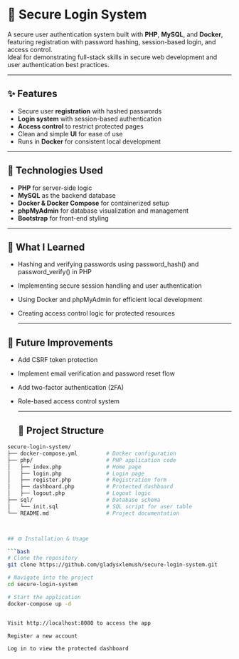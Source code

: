 # 🔐 Secure Login System

A secure user authentication system built with **PHP**, **MySQL**, and **Docker**, featuring registration with password hashing, session-based login, and access control.  
Ideal for demonstrating full-stack skills in secure web development and user authentication best practices.

---

## ✨ Features

- Secure user **registration** with hashed passwords  
- **Login system** with session-based authentication  
- **Access control** to restrict protected pages  
- Clean and simple **UI** for ease of use  
- Runs in **Docker** for consistent local development  

---

## 🧰 Technologies Used

- **PHP** for server-side logic  
- **MySQL** as the backend database  
- **Docker & Docker Compose** for containerized setup  
- **phpMyAdmin** for database visualization and management  
- **Bootstrap** for front-end styling  

---
## 🧠 What I Learned
- Hashing and verifying passwords using password_hash() and password_verify() in PHP

- Implementing secure session handling and user authentication

- Using Docker and phpMyAdmin for efficient local development

- Creating access control logic for protected resources

  ---

## 🚧 Future Improvements
- Add CSRF token protection

- Implement email verification and password reset flow

- Add two-factor authentication (2FA)

- Role-based access control system

  ---
  ## 📁 Project Structure

```bash
secure-login-system/
├── docker-compose.yml         # Docker configuration
├── php/                       # PHP application code
│   ├── index.php              # Home page
│   ├── login.php              # Login page
│   ├── register.php           # Registration form
│   ├── dashboard.php          # Protected dashboard
│   ├── logout.php             # Logout logic
├── sql/                       # Database schema
│   └── init.sql               # SQL script for user table
└── README.md                  # Project documentation



## ⚙️ Installation & Usage

```bash
# Clone the repository
git clone https://github.com/gladysxlemush/secure-login-system.git

# Navigate into the project
cd secure-login-system

# Start the application
docker-compose up -d


Visit http://localhost:8080 to access the app

Register a new account

Log in to view the protected dashboard

